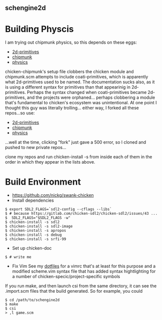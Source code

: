 schengine2d
-----------

Building Physcis
================
I am trying out chipmunk physics, so this depends on these eggs:
- [2d-primitives](https://github.com/pluizer/2d-primitives)
- [chipmunk](https://github.com/pluizer/chicken-chipmunk)
- [physics](https://github.com/pluizer/chicken-physics)

chicken-chipmunk's setup file clobbers the chicken module and chipmunk.scm attempts
to include coati-primitives, which is apparently what 2d-primitives used to be named.
The documentation sucks also, as it is using a different syntax for primitives
than that appearinig in 2d-primitives. Perhaps the syntax changed when
coati-primitives became 2d-primitives, and the projects were orphaned...
perhaps clobbering a module that's fundamental to chicken's ecosystem
was unintentional. At one point I thought this guy was literally trolling...
either way, I forked all these repos...so use:

- [2d-primitives](https://github.com/farmerpat/2d-primitives)
- [chipmunk](https://github.com/farmerpat/chipmunk)
- [physics](https://github.com/farmerpat/physics)

...well at the time, clicking "fork" just gave a 500 error, so I cloned and pushed to new private repos...

clone my repos and run chicken-install -s from inside each of them in the order in which they
appear in the lists above.

Build Environment
=================
- https://github.com/nickg/swank-chicken
- Install dependencies
```shell
$ export SDL2_FLAGS=`sdl2-config --cflags --libs`
$ # because https://gitlab.com/chicken-sdl2/chicken-sdl2/issues/43 ...
$  SDL2_FLAGS="$SDL2_FLAGS -w"
$ chicken-install -s sdl2
$ chicken-install -s sdl2-image
$ chicken-install -s apropos
$ chicken-install -s debug
$ chicken-install -s srfi-99
```

- Set up chicken-doc
```shell
$ # write me
```

- Fix Vim
See my [dotfiles](https://github.com/farmerpat/dotfiles)
for a vimrc that's at least for this purpose and
a modified scheme.vim syntax file that has added
syntax hightlighting for a number of chicken-specic/project-specific
symbols

If you run make, and then launch csi from the same directory, it can see the .import.scm files
that the build generated. So for example, you could

```shell
$ cd /path/to/schengine2d
$ make
$ csi
> ,l game.scm
```
